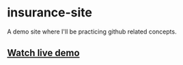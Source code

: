 # insurance-site

A demo site where I'll be practicing github related concepts.
 
## [Watch live demo](https://lifesafe.web.app)
 
